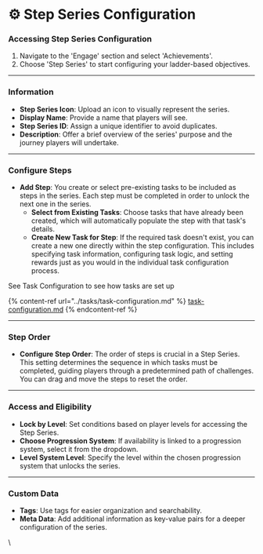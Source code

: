 # ⚙️ Step Series Configuration

### Accessing Step Series Configuration

1. Navigate to the 'Engage' section and select 'Achievements'.
2. Choose 'Step Series' to start configuring your ladder-based objectives.

***

### **Information**

* **Step Series Icon**: Upload an icon to visually represent the series.
* **Display Name**: Provide a name that players will see.
* **Step Series ID**: Assign a unique identifier to avoid duplicates.
* **Description**: Offer a brief overview of the series' purpose and the journey players will undertake.

***

### **Configure Steps**

* **Add Step**: You create or select pre-existing tasks to be included as steps in the series. Each step must be completed in order to unlock the next one in the series.
  * **Select from Existing Tasks**: Choose tasks that have already been created, which will automatically populate the step with that task's details.
  * **Create New Task for Step**: If the required task doesn't exist, you can create a new one directly within the step configuration. This includes specifying task information, configuring task logic, and setting rewards just as you would in the individual task configuration process.

See Task Configuration to see how tasks are set up

{% content-ref url="../tasks/task-configuration.md" %}
[task-configuration.md](../tasks/task-configuration.md)
{% endcontent-ref %}

***

### **Step Order**

* **Configure Step Order**: The order of steps is crucial in a Step Series. This setting determines the sequence in which tasks must be completed, guiding players through a predetermined path of challenges. You can drag and move the steps to reset the order.

***

### Access and Eligibility

* **Lock by Level**: Set conditions based on player levels for accessing the Step Series.
* **Choose Progression System**: If availability is linked to a progression system, select it from the dropdown.
* **Level System Level**: Specify the level within the chosen progression system that unlocks the series.

***

### Custom Data

* **Tags**: Use tags for easier organization and searchability.
* **Meta Data**: Add additional information as key-value pairs for a deeper configuration of the series.

\
